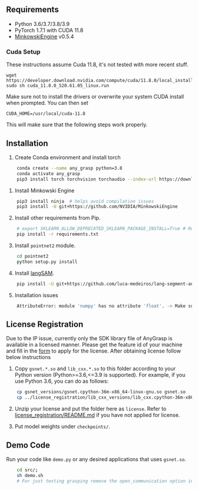 <!-- <img src="https://user-images.githubusercontent.com/12446953/208367719-4ef7922f-4001-41f7-aa9f-076e462d1325.png" width="60%"> -->

## Requirements
- Python 3.6/3.7/3.8/3.9
- PyTorch 1.7.1 with CUDA 11.8
- [MinkowskiEngine](https://github.com/NVIDIA/MinkowskiEngine) v0.5.4

### Cuda Setup

These instructions assume Cuda 11.8, it's not tested with more recent stuff.

```
wget https://developer.download.nvidia.com/compute/cuda/11.8.0/local_installers/cuda_11.8.0_520.61.05_linux.run
sudo sh cuda_11.8.0_520.61.05_linux.run
```
Make sure not to install the drivers or overwrite your system CUDA install when prompted. You can then set
```
CUDA_HOME=/usr/local/cuda-11.8
```
This will make sure that the following steps work properly.

## Installation
1. Create Conda environment and install torch
```bash
    conda create --name any_grasp python=3.8
    conda activate any_grasp
    pip3 install torch torchvision torchaudio --index-url https://download.pytorch.org/whl/cu118
```

1. Install Minkowski Engine
```bash
    pip3 install ninja  # helps avoid compilation issues
    pip3 install -U git+https://github.com/NVIDIA/MinkowskiEngine
```

2. Install other requirements from Pip.
```bash
    # export SKLEARN_ALLOW_DEPRECATED_SKLEARN_PACKAGE_INSTALL=True # Run this if you facing issues with sklearn install inside graspnertAPI
    pip install -r requirements.txt
```

3. Install ``pointnet2`` module.
```bash
    cd pointnet2
    python setup.py install
```

4. Install [langSAM](https://github.com/luca-medeiros/lang-segment-anything).
```bash
    pip install -U git+https://github.com/luca-medeiros/lang-segment-anything.git
```

5. Installation issues
```bash
    AttributeError: module 'numpy' has no attribute 'float'. -> Make sure the installed numpy version 1.23.0
```

## License Registration
   
Due to the IP issue, currently only the SDK library file of AnyGrasp is available in a licensed manner. Please get the feature id of your machine and fill in the [form](https://forms.gle/XVV3Eip8njTYJEBo6) to apply for the license. After obtaining license follow below instructions

1. Copy `gsnet.*.so` and `lib_cxx.*.so` to this folder according to your Python version (Python>=3.6,<=3.9 is supported). For example, if you use Python 3.6, you can do as follows:
```bash
    cp gsnet_versions/gsnet.cpython-36m-x86_64-linux-gnu.so gsnet.so
    cp ../license_registration/lib_cxx_versions/lib_cxx.cpython-36m-x86_64-linux-gnu.so lib_cxx.so
```

2. Unzip your license and put the folder here as `license`. Refer to [license_registration/README.md](./license_registration/README.md) if you have not applied for license.

3. Put model weights under ``checkpoints/``.

## Demo Code
Run your code like `demo.py` or any desired applications that uses `gsnet.so`. 
```bash
    cd src/; 
    sh demo.sh
    # For just testing grasping remove the open_communication option in demo.sh. 
```
